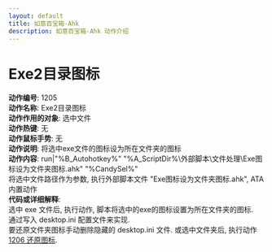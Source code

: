 ```yaml
---
layout: default
title: 如意百宝箱-Ahk
description: 如意百宝箱-Ahk 动作介绍
---
```

<link rel="stylesheet" href="../actions/css/atom-one-light.min.css">
<script src="../actions/js/highlight.min.js"></script>
<script>hljs.highlightAll();</script>

# [](#header-2) Exe2目录图标
**动作编号**: 1205  
**动作名称**: Exe2目录图标  
**动作作用的对象**: 选中文件  
**动作热键**: 无  
**动作鼠标手势**: 无  
**动作说明**: 将选中exe文件的图标设为所在文件夹的图标  
**动作内容**: run|"%B_Autohotkey%" "%A_ScriptDir%\外部脚本\文件处理\Exe图标设为文件夹图标.ahk" "%CandySel%"  
将选中文件路径作为参数, 执行外部脚本文件 "Exe图标设为文件夹图标.ahk", ATA 内置动作  
**代码或详细解释**:  
选中 exe 文件后, 执行动作, 脚本将选中的exe的图标设置为所在文件夹的图标.  
通过写入 desktop.ini 配置文件来实现.  
要还原文件夹图标手动删除隐藏的 desktop.ini 文件. 或选中文件夹后, 执行动作 [1206 还原图标](1206.md).
